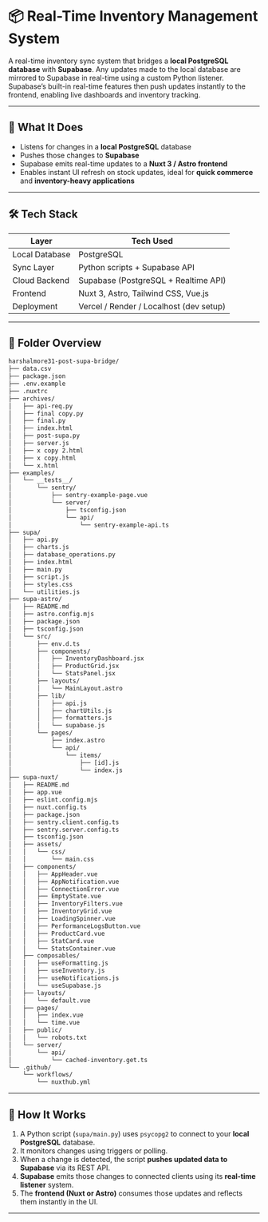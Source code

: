 # 📦 Real-Time Inventory Management System

A real-time inventory sync system that bridges a **local PostgreSQL database** with **Supabase**. Any updates made to the local database are mirrored to Supabase in real-time using a custom Python listener. Supabase’s built-in real-time features then push updates instantly to the frontend, enabling live dashboards and inventory tracking.

---

## 🚀 What It Does

- Listens for changes in a **local PostgreSQL** database
- Pushes those changes to **Supabase**
- Supabase emits real-time updates to a **Nuxt 3 / Astro frontend**
- Enables instant UI refresh on stock updates, ideal for **quick commerce** and **inventory-heavy applications**

---

## 🛠 Tech Stack

| Layer          | Tech Used                                 |
|----------------|--------------------------------------------|
| Local Database | PostgreSQL                                 |
| Sync Layer     | Python scripts + Supabase API              |
| Cloud Backend  | Supabase (PostgreSQL + Realtime API)       |
| Frontend       | Nuxt 3, Astro, Tailwind CSS, Vue.js        |
| Deployment     | Vercel / Render / Localhost (dev setup)    |

---

## 📁 Folder Overview
```txt
harshalmore31-post-supa-bridge/
├── data.csv
├── package.json
├── .env.example
├── .nuxtrc
├── archives/
│   ├── api-req.py
│   ├── final copy.py
│   ├── final.py
│   ├── index.html
│   ├── post-supa.py
│   ├── server.js
│   ├── x copy 2.html
│   ├── x copy.html
│   └── x.html
├── examples/
│   └── __tests__/
│       └── sentry/
│           ├── sentry-example-page.vue
│           └── server/
│               ├── tsconfig.json
│               └── api/
│                   └── sentry-example-api.ts
├── supa/
│   ├── api.py
│   ├── charts.js
│   ├── database_operations.py
│   ├── index.html
│   ├── main.py
│   ├── script.js
│   ├── styles.css
│   └── utilities.js
├── supa-astro/
│   ├── README.md
│   ├── astro.config.mjs
│   ├── package.json
│   ├── tsconfig.json
│   └── src/
│       ├── env.d.ts
│       ├── components/
│       │   ├── InventoryDashboard.jsx
│       │   ├── ProductGrid.jsx
│       │   └── StatsPanel.jsx
│       ├── layouts/
│       │   └── MainLayout.astro
│       ├── lib/
│       │   ├── api.js
│       │   ├── chartUtils.js
│       │   ├── formatters.js
│       │   └── supabase.js
│       └── pages/
│           ├── index.astro
│           └── api/
│               └── items/
│                   ├── [id].js
│                   └── index.js
├── supa-nuxt/
│   ├── README.md
│   ├── app.vue
│   ├── eslint.config.mjs
│   ├── nuxt.config.ts
│   ├── package.json
│   ├── sentry.client.config.ts
│   ├── sentry.server.config.ts
│   ├── tsconfig.json
│   ├── assets/
│   │   └── css/
│   │       └── main.css
│   ├── components/
│   │   ├── AppHeader.vue
│   │   ├── AppNotification.vue
│   │   ├── ConnectionError.vue
│   │   ├── EmptyState.vue
│   │   ├── InventoryFilters.vue
│   │   ├── InventoryGrid.vue
│   │   ├── LoadingSpinner.vue
│   │   ├── PerformanceLogsButton.vue
│   │   ├── ProductCard.vue
│   │   ├── StatCard.vue
│   │   └── StatsContainer.vue
│   ├── composables/
│   │   ├── useFormatting.js
│   │   ├── useInventory.js
│   │   ├── useNotifications.js
│   │   └── useSupabase.js
│   ├── layouts/
│   │   └── default.vue
│   ├── pages/
│   │   ├── index.vue
│   │   └── time.vue
│   ├── public/
│   │   └── robots.txt
│   └── server/
│       └── api/
│           └── cached-inventory.get.ts
└── .github/
    └── workflows/
        └── nuxthub.yml
```



---

## 🧠 How It Works

1. A Python script (`supa/main.py`) uses `psycopg2` to connect to your **local PostgreSQL** database.
2. It monitors changes using triggers or polling.
3. When a change is detected, the script **pushes updated data to Supabase** via its REST API.
4. **Supabase** emits those changes to connected clients using its **real-time listener** system.
5. The **frontend (Nuxt or Astro)** consumes those updates and reflects them instantly in the UI.

---
